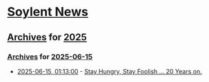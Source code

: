 # [Soylent News](../../../README.md)

## [Archives](../../index.md) for [2025](../index.md)

### [Archives](../../index.md) for [2025-06-15](index.md)

* [2025-06-15, 01:13:00](https://soylentnews.org/article.pl?sid=25/06/14/1546217&from=rss) - [Stay Hungry,  Stay Foolish ... 20 Years on. ](https://soylentnews.org/article.pl?sid=25/06/14/1546217&from=rss)
